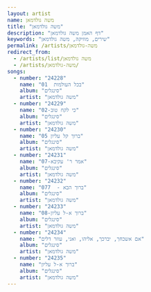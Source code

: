 ```yaml
---
layout: artist
name: משה גולדמאן
title: "משה גולדמאן"
description: "דף האמן משה גולדמאן"
keywords: "שירים, מוזיקה, משה גולדמאן"
permalink: /artists/משה-גולדמאן
redirect_from:
  - /artists/list/משה גולדמאן
  - /artists/משה-גולדמאן/
songs:
  - number: "24228"
    name: "01  בכל העולמות"
    album: "סינגלים"
    artist: "משה גולדמאן"
  - number: "24229"
    name: "02-כי לקח טוב"
    album: "סינגלים"
    artist: "משה גולדמאן"
  - number: "24230"
    name: "05 ברוך קל עליון"
    album: "סינגלים"
    artist: "משה גולדמאן"
  - number: "24231"
    name: "07-אמר ר' עקיבא"
    album: "סינגלים"
    artist: "משה גולדמאן"
  - number: "24232"
    name: "07ברוך הבא -  7"
    album: "סינגלים"
    artist: "משה גולדמאן"
  - number: "24233"
    name: "08-ברוך א-ל עליון"
    album: "סינגלים"
    artist: "משה גולדמאן"
  - number: "24234"
    name: "אם אשכחך, יברכך, אליהו, ואני, עוזר דלים"
    album: "סינגלים"
    artist: "משה גולדמאן"
  - number: "24235"
    name: "ברוך א-ל עליון"
    album: "סינגלים"
    artist: "משה גולדמאן"
---
```

